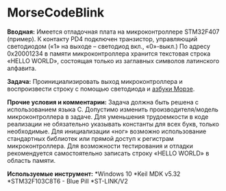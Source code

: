 # MorseCodeBlink
**Вводная:** Имеется отладочная плата на микроконтроллере STM32F407 (пример). К контакту PD4 подключен транзистор, управляющий светодиодом («1» на выходе – светодиод вкл., «0»-выкл.) По адресу 0х20001234 в памяти микроконтроллера хранится текстовая строка «HELLO WORLD», состоящая только из заглавных символов латинского алфавита. 

**Задача:**  Проинициализировать выход микроконтроллера и воспроизвести строку с помощью светодиода и [азбуки Морзе](https://ru.wikipedia.org/wiki/%D0%90%D0%B7%D0%B1%D1%83%D0%BA%D0%B0_%D0%9C%D0%BE%D1%80%D0%B7%D0%B5).

**Прочие условия и комментарии:** Задача должна быть решена с использованием языка C. Допустимо изменить производителя/модель микроконтроллера в задаче. Для уменьшения трудоемкости в коде реализации не обязательно указывать константы для всех букв, только необходимые. Для инициализации «ног» возможно использование стандартных библиотек или прямой доступ к регистрам микроконтроллера. Для возможности тестирования и отладки рекомендуется самостоятельно записать строку «HELLO WORLD» в область памяти.

**Используемые инструмент:**
*Windows 10
*Keil MDK v5.32
*STM32F103C8T6 - Blue Pill
*ST-LINK/V2


